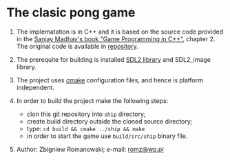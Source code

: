 # The clasic pong game

1. The implematation is in C++ and it is based on the source code provided in the [Sanjay Madhav's book "Game Programming in C++"](https://www.amazon.com/Game-Programming-Creating-Games-Design/dp/0134597206), chapter 2. The original code is available in [repository](https://github.com/gameprogcpp/code).

1. The prerequite for building is installed [SDL2 library](https://www.libsdl.org/) and SDL2_image library. 

1. The project uses [cmake](https://cmake.org/) configuration files, and hence is platform independent.

1. In order to build the project make the following steps:
    - clon this git repository into `ship` directory;
    - create build directory outside the cloned source directory;
    - type: `cd build && cmake ../ship && make`
    - in order to start the game use `build/src/ship` binary file.
    
1. Author: Zbigniew Romanowski; e-mail: romz@wp.pl

